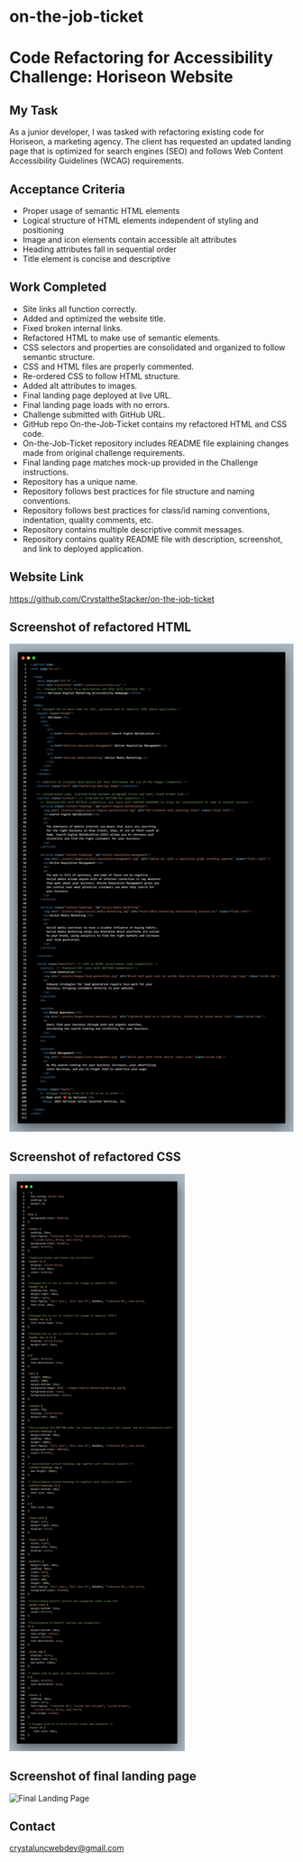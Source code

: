 # on-the-job-ticket

# Code Refactoring for Accessibility Challenge: Horiseon Website

## My Task

As a junior developer, I was tasked with refactoring existing code for Horiseon, a marketing agency.
The client has requested an updated landing page that is optimized for search engines (SEO) and follows Web Content Accessibility Guidelines (WCAG) requirements.

## Acceptance Criteria
* Proper usage of semantic HTML elements
* Logical structure of HTML elements independent of styling and positioning
* Image and icon elements contain accessible alt attributes
* Heading attributes fall in sequential order
* Title element is concise and descriptive

## Work Completed

* Site links all function correctly.
* Added and optimized the website title.
* Fixed broken internal links.
* Refactored HTML to make use of semantic elements.
* CSS selectors and properties are consolidated and organized to follow semantic structure.
* CSS and HTML files are properly commented.
* Re-ordered CSS to follow HTML structure.
* Added alt attributes to images.
* Final landing page deployed at live URL.
* Final landing page loads with no errors.
* Challenge submitted with GitHub URL.
* GitHub repo On-the-Job-Ticket contains my refactored HTML and CSS code.
* On-the-Job-Ticket repository includes README file explaining changes made from original challenge requirements.
* Final landing page matches mock-up provided in the Challenge instructions.
* Repository has a unique name.
* Repository follows best practices for file structure and naming conventions.
* Repository follows best practices for class/id naming conventions, indentation, quality comments, etc.
* Repository contains multiple descriptive commit messages.
* Repository contains quality README file with description, screenshot, and link to deployed application.

## Website Link
https://github.com/CrystaltheStacker/on-the-job-ticket

## Screenshot of refactored HTML
![Refactored HTML Screenshot](image.html%20refactored%20code.png)

## Screenshot of refactored CSS
![Refactored CSS Screenshot](./style.css%20refactored%20code.png)

## Screenshot of final landing page
![Final Landing Page](./_C__Users_thehi_bootcamp_on-the-job-ticket_index.html.png)

## Contact
crystaluncwebdev@gmail.com